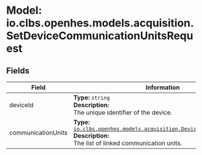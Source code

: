 # Model: io.clbs.openhes.models.acquisition.SetDeviceCommunicationUnitsRequest

## Fields

| Field | Information |
| --- | --- |
| deviceId | <b>Type:</b> `string`<br><b>Description:</b><br>The unique identifier of the device. |
| communicationUnits | <b>Type:</b> [`io.clbs.openhes.models.acquisition.DeviceCommunicationUnit`](model-io-clbs-openhes-models-acquisition-devicecommunicationunit.md)<br><b>Description:</b><br>The list of linked communication units. |

